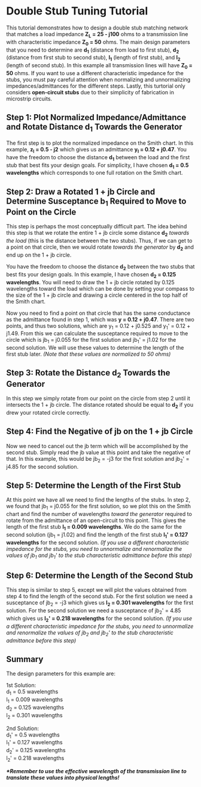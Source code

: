 # Double Stub Tuning Tutorial

This tutorial demonstrates how to design a double stub matching network that matches a load impedance <b>Z<sub>L</sub> = 25 - j100</b> ohms to a transmission line with characteristic impedance <b>Z<sub>0</sub> = 50</b> ohms. The main design parameters that you need to determine are <b>d<sub>1</sub></b> (distance from load to first stub), <b>d<sub>2</sub></b> (distance from first stub to second stub), <b>l<sub>1</sub></b> (length of first stub), and <b>l<sub>2</sub></b> (length of second stub). In this example all transmission lines will have <b>Z<sub>0</sub> = 50</b> ohms. If you want to use a different characteristic impedance for the stubs, you must pay careful attention when normalizing and unnormalizing impedances/admittances for the different steps. Lastly, this turtorial only considers <b>open-circuit stubs</b> due to their simplicity of fabrication in microstrip circuits.  

## Step 1: Plot Normalized Impedance/Admittance and Rotate Distance d<sub>1</sub> Towards the Generator
The first step is to plot the normalized impedance on the Smith chart. In this example, <b>z<sub>l</sub> = 0.5 - j2</b> which gives us an admittance <b>y<sub>l</sub> = 0.12 + j0.47</b>. You have the freedom to choose the distance <b>d<sub>1</sub></b> between the load and the first stub that best fits your design goals. For simplicity, I have chosen <b>d<sub>1</sub> = 0.5 wavelengths</b> which corresponds to one full rotation on the Smith chart.


## Step 2: Draw a Rotated 1 + jb Circle and Determine Susceptance b<sub>1</sub> Required to Move to Point on the Circle
This step is perhaps the most conceptually difficult part. The idea behind this step is that we rotate the entire 1 + jb circle some distance <b>d<sub>2</sub></b> <i>towards the load</i> (this is the distance between the two stubs). Thus, if we can get to a point on that circle, then we would rotate <i>towards the generator</i> by <b>d<sub>2</sub></b> and end up on the 1 + jb circle. 

You have the freedom to choose the distance <b>d<sub>2</sub></b> between the two stubs that best fits your design goals. In this example, I have chosen <b>d<sub>2</sub> = 0.125 wavelengths</b>. You will need to draw the 1 + jb circle rotated by 0.125 wavelengths toward the load which can be done by setting your compass to the size of the 1 + jb circle and drawing a circle centered in the top half of the Smith chart. 

Now you need to find a point on that circle that has the same conductance as the admittance found in step 1, which was <b>y = 0.12 + j0.47</b>. There are two points, and thus two solutions, which are y<sub>1</sub> = 0.12 + j0.525 and y<sub>1</sub>' = 0.12 + j1.49. From this we can calculate the susceptance required to move to the circle which is jb<sub>1</sub> = j0.055 for the first solution and jb<sub>1</sub>' = j1.02 for the second solution. We will use these values to determine the length of the first stub later. <i>(Note that these values are normalized to 50 ohms)</i>

## Step 3: Rotate the Distance d<sub>2</sub> Towards the Generator
In this step we simply rotate from our point on the circle from step 2 until it intersects the 1 + jb circle. The distance rotated should be equal to <b>d<sub>2</sub></b> if you drew your rotated circle correctly.

## Step 4: Find the Negative of jb on the 1 + jb Circle
Now we need to cancel out the jb term which will be accomplished by the second stub. Simply read the jb value at this point and take the negative of that. In this example, this would be jb<sub>2</sub> = -j3 for the first solution and jb<sub>2</sub>' = j4.85 for the second solution.

## Step 5: Determine the Length of the First Stub
At this point we have all we need to find the lengths of the stubs. In step 2, we found that jb<sub>1</sub> = j0.055 for the first solution, so we plot this on the Smith chart and find the number of wavelengths <i>toward the generator</i> required to rotate from the admittance of an open-circuit to this point. This gives the length of the first stub <b>l<sub>1</sub> = 0.009 wavelengths</b>. We do the same for the second solution (jb<sub>1</sub> = j1.02) and find the length of the first stub <b>l<sub>1</sub>' = 0.127 wavelengths</b> for the second solution. <i>(If you use a different characteristic impedance for the stubs, you need to unnormalize and renormalize the values of jb<sub>1</sub> and jb<sub>1</sub>' to the stub characteristic admittance before this step)</i>

## Step 6: Determine the Length of the Second Stub
This step is similar to step 5, except we will plot the values obtained from step 4 to find the length of the second stub. For the first solution we need a susceptance of jb<sub>2</sub> = -j3 which gives us <b>l<sub>2</sub> = 0.301 wavelengths</b> for the first solution. For the second solution we need a susceptance of jb<sub>2</sub>' = 4.85 which gives us <b>l<sub>2</sub>' = 0.218 wavelengths</b> for the second solution. <i>(If you use a different characteristic impedance for the stubs, you need to unnormalize and renormalize the values of jb<sub>2</sub> and jb<sub>2</sub>' to the stub characteristic admittance before this step)</i>

## Summary
The design parameters for this example are:

1st Solution: <br>
d<sub>1</sub> = 0.5 wavelengths <br>
l<sub>1</sub> = 0.009 wavelengths <br>
d<sub>2</sub> = 0.125 wavelengths <br>
l<sub>2</sub> = 0.301 wavelengths <br>

2nd Solution: <br>
d<sub>1</sub>' = 0.5 wavelengths <br>
l<sub>1</sub>' = 0.127 wavelengths <br>
d<sub>2</sub>' = 0.125 wavelengths <br>
l<sub>2</sub>' = 0.218 wavelengths <br>

<b><i>*Remember to use the effective wavelength of the transmission line to translate these values into physical lengths!</b></i>
